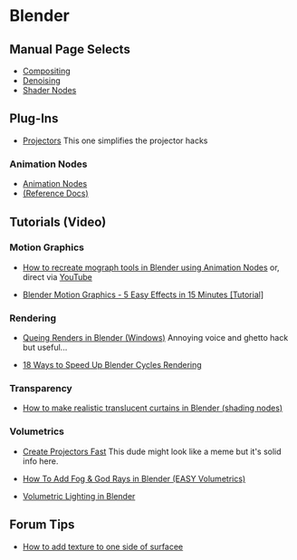 # Blender #

## Manual Page Selects ##
* [Compositing](https://docs.blender.org/manual/en/latest/compositing/index.html)
* [Denoising](https://docs.blender.org/manual/en/latest/render/layers/denoising.html)
* [Shader Nodes](https://docs.blender.org/manual/en/latest/render/shader_nodes/index.html)

## Plug-Ins ##
* [Projectors](https://github.com/Ocupe/Projectors)
This one simplifies the projector hacks

### Animation Nodes ###
* [Animation Nodes](https://github.com/JacquesLucke/animation_nodes)
* [(Reference Docs)](https://docs.animation-nodes.com/documentation/introduction/)


## Tutorials (Video) ##

### Motion Graphics ###

* [How to recreate mograph tools in Blender using Animation Nodes](https://lesterbanks.com/2020/02/how-to-recreate-mograph-tools-in-blender-with-animation-nodes/) or, direct via [YouTube](https://www.youtube.com/watch?v=0TVGnTiYhwQ)

* [Blender Motion Graphics - 5 Easy Effects in 15 Minutes [Tutorial]](https://m.youtube.com/watch?v=AONniAlLjLg)

### Rendering ###

* [Queing Renders in Blender (Windows)](https://www.youtube.com/watch?v=WBaFvhPhIZw)
Annoying voice and ghetto hack but useful...

* [18 Ways to Speed Up Blender Cycles Rendering](https://www.youtube.com/watch?v=8gSyEpt4-60)

### Transparency ###
* [How to make realistic translucent curtains in Blender (shading nodes)](https://www.youtube.com/watch?v=UDx8K-rbt_E)


### Volumetrics ###

* [Create Projectors Fast](https://www.youtube.com/watch?v=adahnQCqmw0)
This dude might look like a meme but it's solid info here.

* [How To Add Fog & God Rays in Blender (EASY Volumetrics)](https://www.youtube.com/watch?v=jYym08606mw)

* [Volumetric Lighting in Blender](https://www.youtube.com/watch?v=AXjE-t6dFZ8)

## Forum Tips ##

* [How to add texture to one side of surfacee](https://blender.stackexchange.com/questions/36401/how-do-i-add-material-textures-to-only-one-face-of-an-object)


